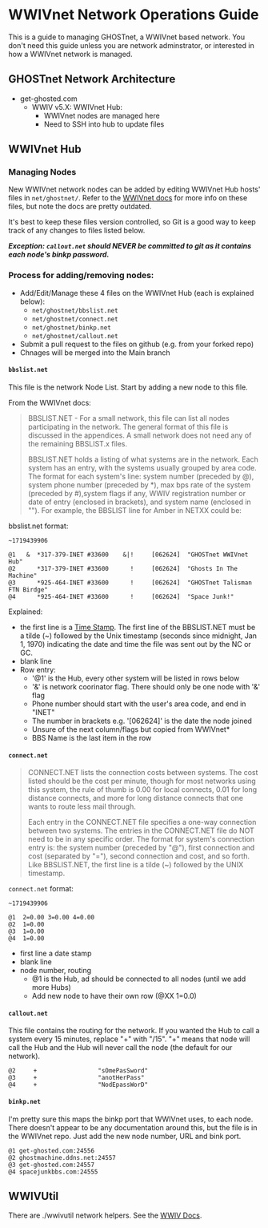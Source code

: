# WWIVnet Network Operations Guide

This is a guide to managing GHOSTnet, a WWIVnet based network. You don't need this guide unless you are network adminstrator, or interested in how a WWIVnet network is managed.

## GHOSTnet Network Architecture
- get-ghosted.com
  - WWIV v5.X: WWIVnet Hub:
    - WWIVnet nodes are managed here
    - Need to SSH into hub to update files

## WWIVnet Hub
### Managing Nodes
New WWIVnet network nodes can be added by editing WWIVnet Hub hosts' files in `net/ghostnet/`. Refer to the [WWIVnet docs]([https://](https://docs.wwivbbs.org/en/latest/archive/net37_docs/)) for more info on these files, but note the docs are pretty outdated.

It's best to keep these files version controlled, so Git is a good way to keep track of any changes to files listed below.

***Exception: `callout.net` should NEVER be committed to git as it contains each node's binkp password.***

### Process for adding/removing nodes:

- Add/Edit/Manage these 4 files on the WWIVnet Hub (each is explained below):
  - `net/ghostnet/bbslist.net`
  - `net/ghostnet/connect.net`
  - `net/ghostnet/binkp.net`
  - `net/ghostnet/callout.net`
- Submit a pull request to the files on github (e.g. from your forked repo)
- Chnages will be merged into the Main branch

#### `bbslist.net`
This file is the network Node List. Start by adding a new node to this file.

From the WWIVnet docs:  

> BBSLIST.NET -  For a small network, this file can list all nodes participating in the network.  The general format of this file is discussed in the appendices.  A small network does not need any of the remaining BBSLIST.x files. 
>
> BBSLIST.NET holds a listing of what systems are in the network. Each system has an entry, with the systems usually grouped by area code. The format for each system's line: system number  (preceded by @), system phone number (preceded by *), max bps rate of the system (preceded by #),system flags if any, WWIV registration number or date of entry (enclosed in brackets), and system name (enclosed in ""). For example, the BBSLIST line for Amber in NETXX could be:

bbslist.net format:

```
~1719439906

@1   &  *317-379-INET #33600    &|!     [062624]  "GHOSTnet WWIVnet Hub"                
@2      *317-379-INET #33600      !     [062624]  "Ghosts In The Machine"
@3      *925-464-INET #33600      !     [062624]  "GHOSTnet Talisman FTN Birdge"  
@4      *925-464-INET #33600      !     [062624]  "Space Junk!"  
```

Explained:
- the first line is a [Time Stamp]([https://](https://timestampgenerator.com/)). The first line of the BBSLIST.NET must be a tilde (~) followed by the Unix timestamp (seconds since midnight, Jan 1, 1970) indicating the date and time the file was sent out by the NC or GC.
- blank line
- Row entry:
  - '@1' is the Hub, every other system will be listed in rows below
  - '&' is network coorinator flag. There should only be one node with '&' flag
  - Phone number should start with the user's area code, and end in "INET"
  - The number in brackets e.g. '[062624]' is the date the node joined
  - Unsure of the next column/flags but copied from WWIVnet*
  - BBS Name is the last item in the row

#### `connect.net`
> CONNECT.NET lists the connection costs between systems. The cost listed should be the cost per minute, though for most networks using this system, the rule of thumb is 0.00 for local connects, 0.01 for long distance connects, and more for long distance connects that one wants to route less mail through.
>
> Each entry in the CONNECT.NET file specifies a one-way connection between two systems. The entries in the CONNECT.NET file do NOT need to be in any specific order. The format for system's connection entry is: the system number (preceded by "@"), first connection and cost (separated by "="), second connection and cost, and so forth. Like BBSLIST.NET, the first line is a tilde (~) followed by the UNIX timestamp.

`connect.net` format:

```
~1719439906

@1  2=0.00 3=0.00 4=0.00                                            
@2  1=0.00 
@3  1=0.00
@4  1=0.00
```

- first line a date stamp
- blank line
- node number, routing
  - @1 is the Hub, ad should be connected to all nodes (until we add more Hubs)
  - Add new node to have their own row (@XX 1=0.0)

#### `callout.net`
This file contains the routing for the network. If you wanted the Hub to call a system every 15 minutes, replace "+" with "/15". "+" means that node will call the Hub and the Hub will never call the node (the default for our network).

```
@2     +                 "sOmePasSword"
@3     +                 "anotHerPass"
@4     +                 "NodEpassWorD"
```

#### `binkp.net`
I'm pretty sure this maps the binkp port that WWIVnet uses, to each node. There doesn't appear to be any documentation around this, but the file is in the WWIVnet repo. Just add the new node number, URL and bink port.

```
@1 get-ghosted.com:24556
@2 ghostmachine.ddns.net:24557
@3 get-ghosted.com:24557
@4 spacejunkbbs.com:24555
```

## WWIVUtil
There are ./wwivutil network helpers. See the [WWIV Docs]([https://](https://docs.wwivbbs.org/en/latest/wwivutil/#wwivutil-net)).
